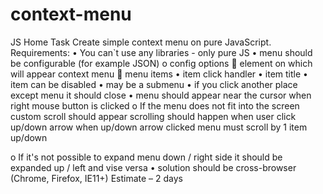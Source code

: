 ﻿# context-menu


JS Home Task
Create simple context menu on pure JavaScript.
Requirements:
•	You can`t use any libraries - only pure JS
•	menu should be configurable (for example  JSON)
o	config options
	element on which will appear context menu
	menu items
•	item click handler
•	item title
•	item can be disabled
•	may be a submenu
•	if you click another place except menu it should close
•	menu should appear near the cursor when right mouse button is clicked
o	If the menu does not fit into the screen custom scroll should appear 
scrolling should happen when user click up/down arrow
when up/down arrow clicked menu must scroll by 1 item up/down

o	If it's not possible to expand menu down / right side it should be expanded up / left and vise versa
•	solution should be cross-browser (Chrome, Firefox, IE11+)
Estimate – 2 days
